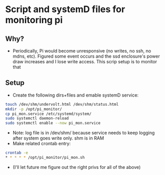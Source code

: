 # Script and systemD files for monitoring pi

## Why?

- Periodically, Pi would become unresponsive (no writes, no ssh, no mdns, etc). Figured some event occurs and the ssd enclosure's power draw increases and I lose write access. This scrip setup is to monitor that

## Setup

- Create the following dirs+files and emable systemD service:

```bash
touch /dev/shm/undervolt.html /dev/shm/status.html
mkdir -p /opt/pi_monitor/
cp pi_mon.service /etc/systemd/system/
sudo systemctl daemon-reload
sudo systemctl enable --now pi_mon.service
```

- Note: log file is in /dev/shm/ because service needs to keep logging after system goes write only. shm is in RAM
- Make related crontab entry:

```bash
crontab -e
* * * * * /opt/pi_monitor/pi_mon.sh
```

- (I'll let future me figure out the right privs for all of the above)
